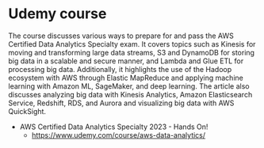 # Udemy course

The course discusses various ways to prepare for and pass the AWS Certified Data Analytics Specialty exam. It covers topics such as Kinesis for moving and transforming large data streams, S3 and DynamoDB for storing big data in a scalable and secure manner, and Lambda and Glue ETL for processing big data. Additionally, it highlights the use of the Hadoop ecosystem with AWS through Elastic MapReduce and applying machine learning with Amazon ML, SageMaker, and deep learning. The article also discusses analyzing big data with Kinesis Analytics, Amazon Elasticsearch Service, Redshift, RDS, and Aurora and visualizing big data with AWS QuickSight.

- AWS Certified Data Analytics Specialty 2023 - Hands On!
  - https://www.udemy.com/course/aws-data-analytics/
